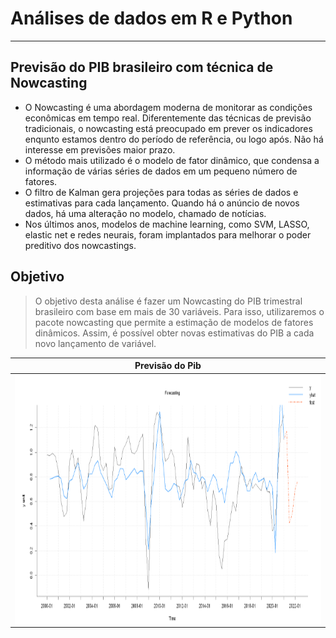# Análises de dados em R e Python
---
## Previsão do PIB brasileiro com técnica de Nowcasting
* O Nowcasting é uma abordagem moderna de monitorar as condições econômicas em tempo real. Diferentemente das técnicas de previsão tradicionais, o nowcasting está preocupado em prever os indicadores enqunto estamos dentro do período de referência, ou logo após. Não há interesse em previsões maior prazo.
* O método mais utilizado é o modelo de fator dinâmico, que condensa a informação de várias séries de dados em um pequeno número de fatores. 
* O filtro de Kalman gera projeções para todas as séries de dados e estimativas para cada lançamento. Quando há o anúncio de novos dados, há uma alteração no modelo, chamado de notícias.
* Nos últimos anos, modelos de machine learning, como SVM, LASSO, elastic net e redes neurais, foram implantados para melhorar o poder preditivo dos nowcastings.

## Objetivo
> O objetivo desta análise é fazer um Nowcasting do PIB trimestral brasileiro com base em mais de 30 variáveis. Para isso, utilizaremos o pacote nowcasting que permite a estimação de modelos de fatores dinâmicos. Assim, é possível obter novas estimativas do PIB a cada novo lançamento de variável. 

|    Previsão do Pib   |
| ------------ |
<a href="https://github.com/emariot/analise_dados/blob/main/nowcasting_predict.PNG"><img src="https://github.com/emariot/analise_dados/blob/main/nowcasting_predict.PNG" align="left" height="400" width="800" ></a>|
